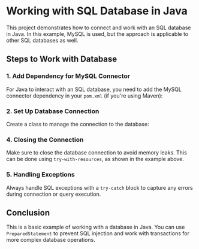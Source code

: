 <h1>Working with SQL Database in Java</h1>



<p>This project demonstrates how to connect and work with an SQL database in Java. In this example, MySQL is used, but the approach is applicable to other SQL databases as well.</p>

<h2>Steps to Work with Database</h2>

<h3>1. Add Dependency for MySQL Connector</h3>

For Java to interact with an SQL database, you need to add the MySQL connector dependency in your `pom.xml` (if you're using Maven):

<h3>2. Set Up Database Connection</h3>

Create a class to manage the connection to the database:

<h3>4. Closing the Connection</h3>

Make sure to close the database connection to avoid memory leaks. This can be done using `try-with-resources`, as shown in the example above.

<h3>5. Handling Exceptions</h3>

Always handle SQL exceptions with a `try-catch` block to capture any errors during connection or query execution.

<h2>Conclusion</h2>

This is a basic example of working with a database in Java. You can use `PreparedStatement` to prevent SQL injection and work with transactions for more complex database operations.

</body>
